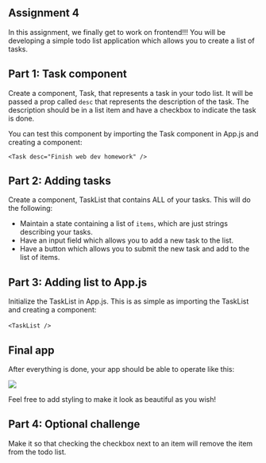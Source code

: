 ## Assignment 4

In this assignment, we finally get to work on frontend!!! You will be 
developing a simple todo list application which allows you to create a list of
tasks. 

## Part 1: Task component 

Create a component, Task, that represents a task in your todo list. It will be
passed a prop called `desc` that represents the description of the task. 
The description should be in a list item and have a checkbox to indicate
the task is done.

You can test this component by importing the Task component 
in App.js and creating a component:

`<Task desc="Finish web dev homework" />`

## Part 2: Adding tasks

Create a component, TaskList that contains ALL of your tasks. This will do the
following: 

- Maintain a state containing a list of `items`, which are 
just strings describing your tasks.
- Have an input field which allows you to add a new task to the list.
- Have a button which allows you to submit the new task and 
add to the list of items.

## Part 3: Adding list to App.js

Initialize the TaskList in App.js. This is as simple as 
importing the TaskList and creating a component: 

`<TaskList />`
 
## Final app
After everything is done, your app should be able to operate like this: 

<image src="todo.gif">

Feel free to add styling to make it look as beautiful as you 
wish! 

## Part 4: Optional challenge

Make it so that checking the checkbox next to an item
will remove the item from the todo list. 